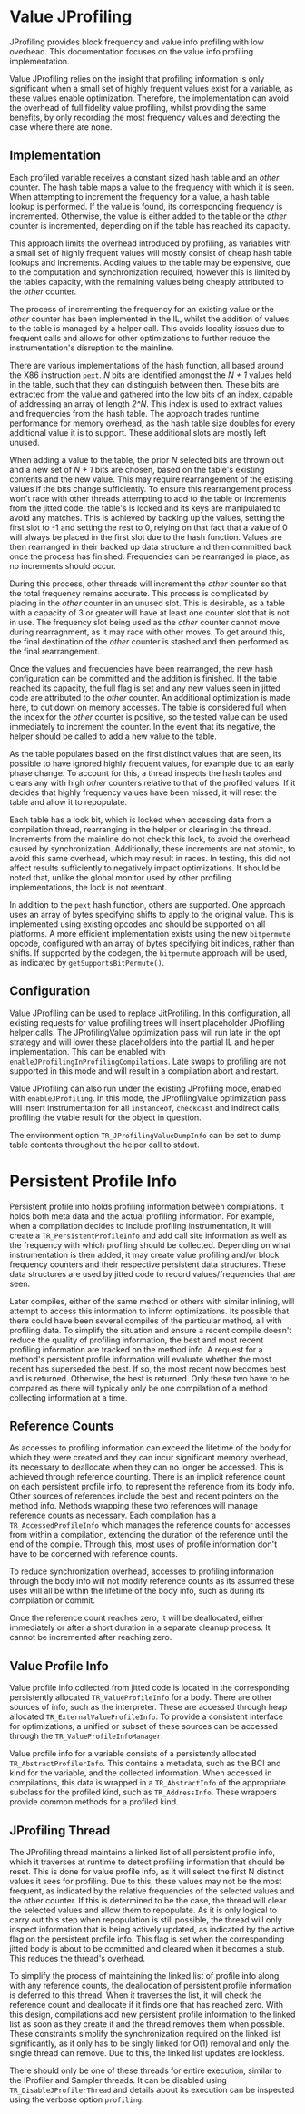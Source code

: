 <!--
Copyright IBM Corp. and others 2017

This program and the accompanying materials are made available under
the terms of the Eclipse Public License 2.0 which accompanies this
distribution and is available at https://www.eclipse.org/legal/epl-2.0/
or the Apache License, Version 2.0 which accompanies this distribution and
is available at https://www.apache.org/licenses/LICENSE-2.0.

This Source Code may also be made available under the following
Secondary Licenses when the conditions for such availability set
forth in the Eclipse Public License, v. 2.0 are satisfied: GNU
General Public License, version 2 with the GNU Classpath
Exception [1] and GNU General Public License, version 2 with the
OpenJDK Assembly Exception [2].

[1] https://www.gnu.org/software/classpath/license.html
[2] https://openjdk.org/legal/assembly-exception.html

SPDX-License-Identifier: EPL-2.0 OR Apache-2.0 OR GPL-2.0 WITH Classpath-exception-2.0 OR LicenseRef-GPL-2.0 WITH Assembly-exception
-->

# Value JProfiling

JProfiling provides block frequency and value info profiling with low overhead.
This documentation focuses on the value info profiling implementation.

Value JProfiling relies on the insight that profiling information is only
significant when a small set of highly frequent values exist for a variable,
as these values enable optimization. Therefore, the implementation can avoid
the overhead of full fidelity value profiling, whilst providing the same benefits,
by only recording the most frequency values and detecting the case where
there are none.

## Implementation

Each profiled variable receives a constant sized hash table and an *other*
counter. The hash table maps a value to the frequency with which it
is seen. When attempting to increment the frequency for a value, a hash
table lookup is performed. If the value is found, its corresponding frequency
is incremented. Otherwise, the value is either added to the table or
the *other* counter is incremented, depending on if the table has
reached its capacity.

This approach limits the overhead introduced by profiling, as variables
with a small set of highly frequent values will mostly consist of cheap
hash table lookups and increments. Adding values to the table may be
expensive, due to the computation and synchronization required, however
this is limited by the tables capacity, with the remaining values
being cheaply attributed to the *other* counter.

The process of incrementing the frequency for an existing value or the
*other* counter has been implemented in the IL, whilst the addition
of values to the table is managed by a helper call. This avoids locality
issues due to frequent calls and allows for other optimizations to further
reduce the instrumentation's disruption to the mainline.

There are various implementations of the hash function, all based around
the X86 instruction `pext`. *N* bits are identified amongst the *N + 1* values
held in the table, such that they can distinguish between then. These bits are
extracted from the value and gathered into the low bits of an index, capable
of addressing an array of length *2^N*. This index is used to extract values
and frequencies from the hash table. The approach trades runtime performance
for memory overhead, as the hash table size doubles for every additional value it
is to support. These additional slots are mostly left unused.

When adding a value to the table, the prior *N* selected bits are thrown
out and a new set of *N + 1* bits are chosen, based on the table's existing
contents and the new value. This may require rearrangement of the existing
values if the bits change sufficiently. To ensure this rearrangement process
won't race with other threads attempting to add to the table or increments
from the jitted code, the table's is locked and its keys are manipulated
to avoid any matches. This is achieved by backing up the values, setting
the first slot to -1 and setting the rest to 0, relying on that fact
that a value of 0 will always be placed in the first slot due to the
hash function. Values are then rearranged in their backed up data structure
and then committed back once the process has finished. Frequencies can
be rearranged in place, as no increments should occur.

During this process, other threads will increment the *other* counter so
that the total frequency remains accurate. This process is complicated by 
placing in the *other* counter in an unused slot. This is desirable, as a
table with a capacity of 3 or greater will have at least one counter slot
that is not in use. The frequency slot being used as the *other* counter
cannot move during rearragnment, as it may race with other moves. To
get around this, the final destination of the *other* counter is stashed
and then performed as the final rearrangement.

Once the values and frequencies have been rearranged, the new hash
configuration can be committed and the addition is finished.
If the table reached its capacity, the full flag is set and any new
values seen in jitted code are attributed to the *other* counter.
An additional optimization is made here, to cut down on memory accesses.
The table is considered full when the index for the *other* counter
is positive, so the tested value can be used immediately to increment
the counter. In the event that its negative, the helper should be
called to add a new value to the table.

As the table populates based on the first distinct values that are
seen, its possible to have ignored highly frequent values, for example due to
an early phase change. To account for this, a thread inspects the hash
tables and clears any with high *other* counters relative to that of the
profiled values. If it decides that highly frequency values have been
missed, it will reset the table and allow it to repopulate.

Each table has a lock bit, which is locked when accessing data from a
compilation thread, rearranging in the helper or clearing in the
thread. Increments from the mainline do not check this lock, to avoid
the overhead caused by synchronization. Additionally, these increments
are not atomic, to avoid this same overhead, which may result in races.
In testing, this did not affect results sufficiently to negatively impact
optimizations. It should be noted that, unlike the global monitor used by
other profiling implementations, the lock is not reentrant.

In addition to the `pext` hash function, others are supported. One approach
uses an array of bytes specifying shifts to apply to the original value.
This is implemented using existing opcodes and should be supported on all
platforms. A more efficient implementation exists using the new `bitpermute`
opcode, configured with an array of bytes specifying bit indices, rather
than shifts. If supported by the codegen, the `bitpermute` approach will
be used, as indicated by `getSupportsBitPermute()`.

## Configuration

Value JProfiling can be used to replace JitProfiling. In this configuration,
all existing requests for value profiling trees will insert placeholder
JProfiling helper calls. The JProfilingValue optimization pass will run
late in the opt strategy and will lower these placeholders into the partial IL and
helper implementation. This can be enabled with `enableJProfilingInProfilingCompilations`.
Late swaps to profiling are not supported in this mode and will result in
a compilation abort and restart.

Value JProfiling can also run under the existing JProfiling mode, enabled
with `enableJProfiling`. In this mode, the JProfilingValue optimization pass
will insert instrumentation for all `instanceof`, `checkcast` and indirect
calls, profiling the vtable result for the object in question.

The environment option `TR_JProfilingValueDumpInfo` can be set to dump
table contents throughout the helper call to stdout.

# Persistent Profile Info

Persistent profile info holds profiling information between compilations. It holds both
meta data and the actual profiling information. For example, when a compilation decides
to include profiling instrumentation, it will create a `TR_PersistentProfileInfo` and
add call site information as well as the frequency with which profiling should be collected.
Depending on what instrumentation is then added, it may create value profiling and/or
block frequency counters and their respective persistent data structures. These data structures
are used by jitted code to record values/frequencies that are seen.

Later compiles, either of the same method or others with similar inlining, will attempt to
access this information to inform optimizations. Its possible that there could have been
several compiles of the particular method, all with profiling data. To simplify the situation
and ensure a recent compile doesn't reduce the quality of profiling information, the
best and most recent profiling information are tracked on the method info. A request for a method's
persistent profile information will evaluate whether the most recent has superseded the best.
If so, the most recent now becomes best and is returned. Otherwise, the best is returned.
Only these two have to be compared as there will typically only be one compilation of a method
collecting information at a time.

## Reference Counts

As accesses to profiling information can exceed the lifetime of the body for which they were
created and they can incur significant memory overhead, its necessary to deallocate when
they can no longer be accessed. This is achieved through reference counting. There is an implicit
reference count on each persistent profile info, to represent the reference from its body info.
Other sources of references include the best and recent pointers on the method info. Methods wrapping
these two references will manage reference counts as necessary. Each compilation has a `TR_AccessedProfileInfo`
which manages the reference counts for accesses from within a compilation, extending the duration of the
reference until the end of the compile. Through this, most uses of profile information don't have
to be concerned with reference counts.

To reduce synchronization overhead, accesses to profiling information through the body info
will not modify reference counts as its assumed these uses will all be within the lifetime of the body
info, such as during its compilation or commit.

Once the reference count reaches zero, it will be deallocated, either immediately or after a short
duration in a separate cleanup process. It cannot be incremented after reaching zero.

## Value Profile Info

Value profile info collected from jitted code is located in the corresponding persistently allocated
`TR_ValueProfileInfo` for a body. There are other sources of info, such as the interpreter. These
are accessed through heap allocated `TR_ExternalValueProfileInfo`. To provide a consistent interface
for optimizations, a unified or subset of these sources can be accessed through the
`TR_ValueProfileInfoManager`.

Value profile info for a variable consists of a persistently allocated `TR_AbstractProfilerInfo`. 
This contains a metadata, such as the BCI and kind for the variable, and the collected information.
When accessed in compilations, this data is wrapped in a `TR_AbstractInfo` of the appropriate
subclass for the profiled kind, such as `TR_AddressInfo`. These wrappers provide common methods
for a profiled kind.

## JProfiling Thread

The JProfiling thread maintains a linked list of all persistent profile info, which it traverses
at runtime to detect profiling information that should be reset. This is done for value profile
info, as it will select the first N distinct values it sees for profiling. Due to this, these values
may not be the most frequent, as indicated by the relative frequencies of the selected values and
the other counter. If this is determined to be the case, the thread will clear the selected values
and allow them to repopulate. As it is only logical to carry out this step when repopulation is still
possible, the thread will only inspect information that is being actively updated, as indicated by the active
flag on the persistent profile info. This flag is set when the corresponding jitted body is
about to be committed and cleared when it becomes a stub. This reduces the thread's overhead.

To simplify the process of maintaining the linked list of profile info along with any reference counts,
the deallocation of persistent profile information is deferred to this thread. When it traverses the list,
it will check the reference count and deallocate if it finds one that has reached zero. With this design,
compilations add new persistent profile information to the linked list as soon as they create it and the
thread removes them when possible. These constraints simplify the synchronization required on the linked
list significantly, as it only has to be singly linked for O(1) removal and only the single thread can remove.
Due to this, the linked list updates are lockless.

There should only be one of these threads for entire execution, similar to the IProfiler and Sampler threads.
It can be disabled using `TR_DisableJProfilerThread` and details about its execution can be inspected using
the verbose option `profiling`.
